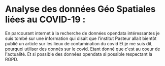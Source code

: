 # Analyse des données Géo Spatiales liées au COVID-19 :

En parcourant internet à la recherche de données opendata intéressantes
je suis tombé sur une information qui disait que l'institut Pasteur allait bientôt publié un article sur les lieux de contamination du covid
Et je me suis dit, pourquoi utiliser des donnés sur le covid. Etant donné que c'est au coeur de l'actualité.
Et si possible des données opendata si possible respectant la RGPD.